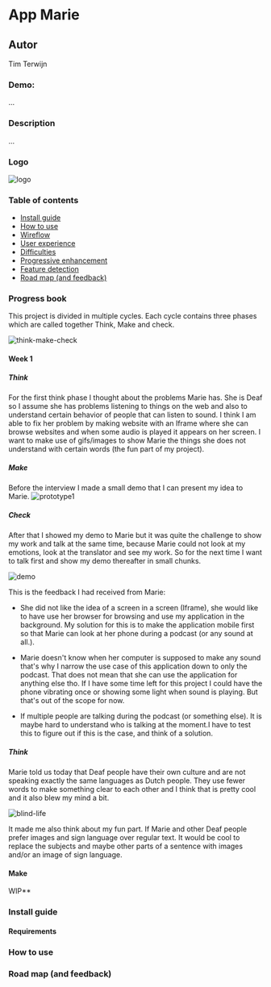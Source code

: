 # App Marie

## Autor
Tim Terwijn

### Demo:
...

### Description
...

### Logo
![logo](/docs/img/logo.png)

### Table of contents
* [Install guide](#install-guide)
* [How to use](#how-to-use)
* [Wireflow](#wireflow)
* [User experience](#user-experience)
* [Difficulties](#difficulties)
* [Progressive enhancement](#progressive-enhancement)
* [Feature detection](#feature-detection)
* [Road map (and feedback)](#Road-map-(and-feedback))

### Progress book
This project is divided in multiple cycles. Each cycle contains three phases which are called together Think, Make and check.

![think-make-check](/docs/img/think-make-check.png)

#### Week 1
##### Think
For the first think phase I thought about the problems Marie has. She is Deaf so I assume she has problems listening to things on the web and also to understand certain behavior of people that can listen to sound. I think I am able to fix her problem by making website with an Iframe where she can browse websites and when some audio is played it appears on her screen. I want to make use of gifs/images to show Marie the things she does not understand with certain words (the fun part of my project).

##### Make
Before the interview I made a small demo that I can present my idea to Marie.
![prototype1](/docs/img/prototype1.png)

##### Check

After that I showed my demo to Marie but it was quite the challenge to show my work and talk at the same time, because Marie could not look at my emotions, look at the translator and see my work. So for the next time I want to talk first and show my demo thereafter in small chunks.

![demo](/docs/img/demo1.png)

This is the feedback I had received from Marie:
* She did not like the idea of a screen in a screen (Iframe), she would like to have use her browser for browsing and use my application in the background. My solution for this is to make the application mobile first so that Marie can look at her phone during a podcast (or any sound at all.).

* Marie doesn't know when her computer is supposed to make any sound that's why I narrow the use case of this application down to only the podcast. That does not mean that she can use the application for anything else tho. If I have some time left for this project I could have the phone vibrating once or showing some light when sound is playing. But that's out of the scope for now.

* If multiple people are talking during the podcast (or something else). It is maybe hard to understand who is talking at the moment.I have to test this to figure out if this is the case, and think of a solution.

##### Think
Marie told us today that Deaf people have their own culture and are not speaking exactly the same languages as Dutch people. They use fewer words to make something clear to each other and I think that is pretty cool and it also blew my mind a bit.

![blind-life](/docs/img/blind-life.png)

It made me also think about my fun part. If Marie and other Deaf people prefer images and sign language over regular text. It would be cool to replace the subjects and maybe other parts of a sentence with images and/or an image of sign language.

#### Make
WIP**

### Install guide
#### Requirements

### How to use

### Road map (and feedback)
